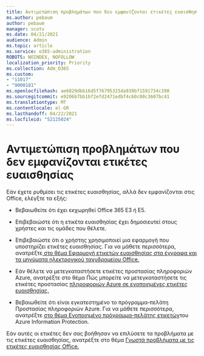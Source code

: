 ```yaml
---
title: Αντιμετώπιση προβλημάτων που δεν εμφανίζονται ετικέτες ευαισθησίας
ms.author: pebaum
author: pebaum
manager: scotv
ms.date: 04/21/2021
audience: Admin
ms.topic: article
ms.service: o365-administration
ROBOTS: NOINDEX, NOFOLLOW
localization_priority: Priority
ms.collection: Adm_O365
ms.custom:
- "11017"
- "9000181"
ms.openlocfilehash: ae6829dbb16d5f76795325da939bf1591734c398
ms.sourcegitcommit: e9206b7bb1bf2efd2471edbf4c60c00c3607bc41
ms.translationtype: MT
ms.contentlocale: el-GR
ms.lasthandoff: 04/22/2021
ms.locfileid: "52125024"
---
```

# <a name="troubleshoot-sensitivity-labels-not-appearing"></a>Αντιμετώπιση προβλημάτων που δεν εμφανίζονται ετικέτες ευαισθησίας

Εάν έχετε ρυθμίσει τις ετικέτες ευαισθησίας, αλλά δεν εμφανίζονται στις Office, ελέγξτε τα εξής:

- Βεβαιωθείτε ότι έχει εκχωρηθεί Office 365 E3 ή E5.

- Επιβεβαιώστε ότι η ετικέτα ευαισθησίας έχει δημοσιευτεί στους χρήστες και τις ομάδες που θέλετε.

- Επιβεβαιώστε ότι ο χρήστης χρησιμοποιεί μια εφαρμογή που υποστηρίζει ετικέτες ευαισθησίας. Για να μάθετε περισσότερα, ανατρέξτε[ στο θέμα Εφαρμογή ετικετών ευαισθησίας στα έγγραφα και τα μηνύματα ηλεκτρονικού ταχυδρομείου Office.](https://go.microsoft.com/fwlink/?linkid=2106446)

- Εάν θέλετε να μετεγκαταστήσετε ετικέτες προστασίας πληροφοριών Azure, ανατρέξτε στο θέμα Πώς μπορείτε να μετεγκαταστήσετε τις ετικέτες προστασίας [πληροφοριών Azure σε ενοποιημένες ετικέτες ευαισθησίας.](https://go.microsoft.com/fwlink/?linkid=2106056)

- Βεβαιωθείτε ότι είναι εγκατεστημένο το πρόγραμμα-πελάτη Προστασίας πληροφοριών Azure. Για να μάθετε περισσότερα, ανατρέξτε [στο θέμα Ενοποιημένο πρόγραμμα-πελάτης ετικετών](https://go.microsoft.com/fwlink/?linkid=2106374)του Azure Information Protection.

Εάν αυτές οι ετικέτες δεν σας βοήθησαν να επιλύσετε τα προβλήματα με τις ετικέτες ευαισθησίας, ανατρέξτε στο θέμα [Γνωστά προβλήματα με τις ετικέτες ευαισθησίας Office.](https://go.microsoft.com/fwlink/?linkid=2106447)